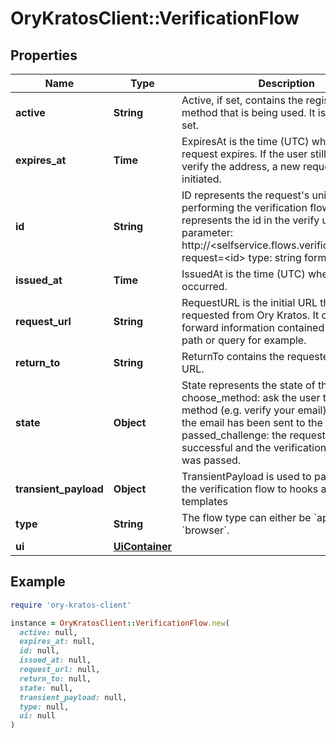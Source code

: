 # OryKratosClient::VerificationFlow

## Properties

| Name | Type | Description | Notes |
| ---- | ---- | ----------- | ----- |
| **active** | **String** | Active, if set, contains the registration method that is being used. It is initially not set. | [optional] |
| **expires_at** | **Time** | ExpiresAt is the time (UTC) when the request expires. If the user still wishes to verify the address, a new request has to be initiated. | [optional] |
| **id** | **String** | ID represents the request&#39;s unique ID. When performing the verification flow, this represents the id in the verify ui&#39;s query parameter: http://&lt;selfservice.flows.verification.ui_url&gt;?request&#x3D;&lt;id&gt;  type: string format: uuid |  |
| **issued_at** | **Time** | IssuedAt is the time (UTC) when the request occurred. | [optional] |
| **request_url** | **String** | RequestURL is the initial URL that was requested from Ory Kratos. It can be used to forward information contained in the URL&#39;s path or query for example. | [optional] |
| **return_to** | **String** | ReturnTo contains the requested return_to URL. | [optional] |
| **state** | **Object** | State represents the state of this request:  choose_method: ask the user to choose a method (e.g. verify your email) sent_email: the email has been sent to the user passed_challenge: the request was successful and the verification challenge was passed. |  |
| **transient_payload** | **Object** | TransientPayload is used to pass data from the verification flow to hooks and email templates | [optional] |
| **type** | **String** | The flow type can either be &#x60;api&#x60; or &#x60;browser&#x60;. |  |
| **ui** | [**UiContainer**](UiContainer.md) |  |  |

## Example

```ruby
require 'ory-kratos-client'

instance = OryKratosClient::VerificationFlow.new(
  active: null,
  expires_at: null,
  id: null,
  issued_at: null,
  request_url: null,
  return_to: null,
  state: null,
  transient_payload: null,
  type: null,
  ui: null
)
```

